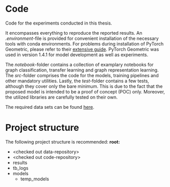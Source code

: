 # Code
Code for the experiments conducted in this thesis.

It encompasses everything to reproduce the reported results. An *.environment*-file is provided for convenient installation of the necessary tools with conda environments. For problems during installation of PyTorch Geometric, please refer to their [extensive guide](https://pytorch-geometric.readthedocs.io/). PyTorch Geometric was used in version 1.4.1 for model development as well as experiments.

The *notebook*-folder contains a collection of examplary notebooks for graph classification, transfer learning and graph representation learning. 
The *src*-folder comprises the code for the models, training pipelines and other mandatory utilities. 
Lastly, the *test*-folder contains a few tests, although they cover only the bare minimum. This is due to the fact that the proposed model is intended to be a proof of concept (POC) only. Moreover, the utilized libraries are carefully tested on their own.

The required data sets can be found [here](https://github.com/MA-CIT1806/Data).

# Project structure

The following project structure is recommended:
**root:**

* <checked out data-repository\>
* <checked out code-repository\>
* results
* tb_logs
* models
    * temp_models
